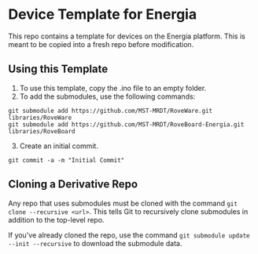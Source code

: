 # Device Template for Energia
This repo contains a template for devices on the Energia platform. This is meant to be copied into a fresh repo before modification.

## Using this Template
1. To use this template, copy the .ino file to an empty folder.
2. To add the submodules, use the following commands:

  ```
git submodule add https://github.com/MST-MRDT/RoveWare.git libraries/RoveWare
git submodule add https://github.com/MST-MRDT/RoveBoard-Energia.git libraries/RoveBoard
```

3. Create an initial commit.

  ```
git commit -a -m "Initial Commit"
```

## Cloning a Derivative Repo
Any repo that uses submodules must be cloned with the command `git clone --recursive <url>`. This tells Git to recursively clone submodules in addition to the top-level repo.

If you've already cloned the repo, use the command `git submodule update --init --recursive` to download the submodule data.
